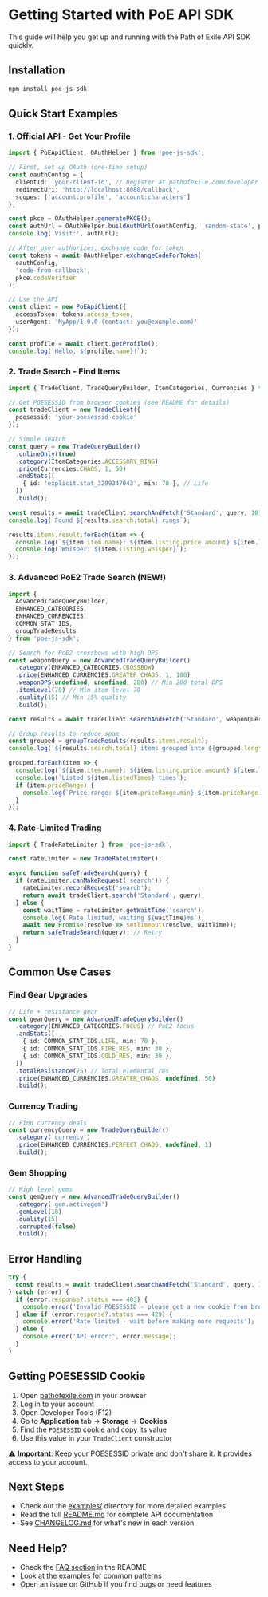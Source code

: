 # Getting Started with PoE API SDK

This guide will help you get up and running with the Path of Exile API SDK quickly.

## Installation

```bash
npm install poe-js-sdk
```

## Quick Start Examples

### 1. Official API - Get Your Profile

```typescript
import { PoEApiClient, OAuthHelper } from 'poe-js-sdk';

// First, set up OAuth (one-time setup)
const oauthConfig = {
  clientId: 'your-client-id', // Register at pathofexile.com/developer
  redirectUri: 'http://localhost:8080/callback',
  scopes: ['account:profile', 'account:characters']
};

const pkce = OAuthHelper.generatePKCE();
const authUrl = OAuthHelper.buildAuthUrl(oauthConfig, 'random-state', pkce);
console.log('Visit:', authUrl);

// After user authorizes, exchange code for token
const tokens = await OAuthHelper.exchangeCodeForToken(
  oauthConfig, 
  'code-from-callback', 
  pkce.codeVerifier
);

// Use the API
const client = new PoEApiClient({
  accessToken: tokens.access_token,
  userAgent: 'MyApp/1.0.0 (contact: you@example.com)'
});

const profile = await client.getProfile();
console.log(`Hello, ${profile.name}!`);
```

### 2. Trade Search - Find Items

```typescript
import { TradeClient, TradeQueryBuilder, ItemCategories, Currencies } from 'poe-js-sdk';

// Get POESESSID from browser cookies (see README for details)
const tradeClient = new TradeClient({
  poesessid: 'your-poesessid-cookie'
});

// Simple search
const query = new TradeQueryBuilder()
  .onlineOnly(true)
  .category(ItemCategories.ACCESSORY_RING)
  .price(Currencies.CHAOS, 1, 50)
  .andStats([
    { id: 'explicit.stat_3299347043', min: 70 }, // Life
  ])
  .build();

const results = await tradeClient.searchAndFetch('Standard', query, 10);
console.log(`Found ${results.search.total} rings`);

results.items.result.forEach(item => {
  console.log(`${item.item.name}: ${item.listing.price.amount} ${item.listing.price.currency}`);
  console.log(`Whisper: ${item.listing.whisper}`);
});
```

### 3. Advanced PoE2 Trade Search (NEW!)

```typescript
import { 
  AdvancedTradeQueryBuilder, 
  ENHANCED_CATEGORIES, 
  ENHANCED_CURRENCIES,
  COMMON_STAT_IDS,
  groupTradeResults 
} from 'poe-js-sdk';

// Search for PoE2 crossbows with high DPS
const weaponQuery = new AdvancedTradeQueryBuilder()
  .category(ENHANCED_CATEGORIES.CROSSBOW)
  .price(ENHANCED_CURRENCIES.GREATER_CHAOS, 1, 100)
  .weaponDPS(undefined, undefined, 200) // Min 200 total DPS
  .itemLevel(70) // Min item level 70
  .quality(15) // Min 15% quality
  .build();

const results = await tradeClient.searchAndFetch('Standard', weaponQuery, 10, 'poe2');

// Group results to reduce spam
const grouped = groupTradeResults(results.items.result);
console.log(`${results.search.total} items grouped into ${grouped.length} listings`);

grouped.forEach(item => {
  console.log(`${item.item.name}: ${item.listing.price.amount} ${item.listing.price.currency}`);
  console.log(`Listed ${item.listedTimes} times`);
  if (item.priceRange) {
    console.log(`Price range: ${item.priceRange.min}-${item.priceRange.max}`);
  }
});
```

### 4. Rate-Limited Trading

```typescript
import { TradeRateLimiter } from 'poe-js-sdk';

const rateLimiter = new TradeRateLimiter();

async function safeTradeSearch(query) {
  if (rateLimiter.canMakeRequest('search')) {
    rateLimiter.recordRequest('search');
    return await tradeClient.search('Standard', query);
  } else {
    const waitTime = rateLimiter.getWaitTime('search');
    console.log(`Rate limited, waiting ${waitTime}ms`);
    await new Promise(resolve => setTimeout(resolve, waitTime));
    return safeTradeSearch(query); // Retry
  }
}
```

## Common Use Cases

### Find Gear Upgrades
```typescript
// Life + resistance gear
const gearQuery = new AdvancedTradeQueryBuilder()
  .category(ENHANCED_CATEGORIES.FOCUS) // PoE2 focus
  .andStats([
    { id: COMMON_STAT_IDS.LIFE, min: 70 },
    { id: COMMON_STAT_IDS.FIRE_RES, min: 30 },
    { id: COMMON_STAT_IDS.COLD_RES, min: 30 },
  ])
  .totalResistance(75) // Total elemental res
  .price(ENHANCED_CURRENCIES.GREATER_CHAOS, undefined, 50)
  .build();
```

### Currency Trading
```typescript
// Find currency deals
const currencyQuery = new TradeQueryBuilder()
  .category('currency')
  .price(ENHANCED_CURRENCIES.PERFECT_CHAOS, undefined, 1)
  .build();
```

### Gem Shopping
```typescript
// High level gems
const gemQuery = new AdvancedTradeQueryBuilder()
  .category('gem.activegem')
  .gemLevel(18)
  .quality(15)
  .corrupted(false)
  .build();
```

## Error Handling

```typescript
try {
  const results = await tradeClient.searchAndFetch('Standard', query, 10);
} catch (error) {
  if (error.response?.status === 403) {
    console.error('Invalid POESESSID - please get a new cookie from browser');
  } else if (error.response?.status === 429) {
    console.error('Rate limited - wait before making more requests');
  } else {
    console.error('API error:', error.message);
  }
}
```

## Getting POESESSID Cookie

1. Open [pathofexile.com](https://pathofexile.com) in your browser
2. Log in to your account
3. Open Developer Tools (F12)
4. Go to **Application** tab → **Storage** → **Cookies**
5. Find the `POESESSID` cookie and copy its value
6. Use this value in your `TradeClient` constructor

⚠️ **Important**: Keep your POESESSID private and don't share it. It provides access to your account.

## Next Steps

- Check out the [examples/](./examples/) directory for more detailed examples
- Read the full [README.md](./README.md) for complete API documentation
- See [CHANGELOG.md](./CHANGELOG.md) for what's new in each version

## Need Help?

- Check the [FAQ section](./README.md#faq) in the README
- Look at the [examples](./examples/) for common patterns
- Open an issue on GitHub if you find bugs or need features
